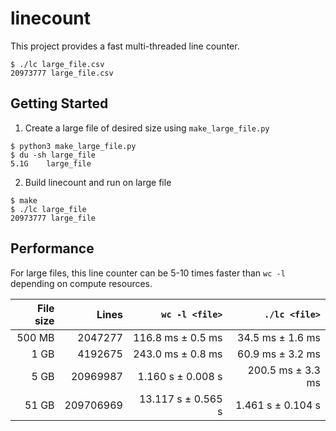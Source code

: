 # linecount

This project provides a fast multi-threaded line counter. 

```console
$ ./lc large_file.csv
20973777 large_file.csv
```

## Getting Started

1. Create a large file of desired size using `make_large_file.py`

```console
$ python3 make_large_file.py
$ du -sh large_file
5.1G    large_file
```

2. Build linecount and run on large file

```console
$ make
$ ./lc large_file
20973777 large_file
```

## Performance

For large files, this line counter can be 5-10 times faster than `wc -l` depending on compute resources.

| File size | Lines     | `wc -l <file>`     | `./lc <file>`     |
|----------:|----------:|-------------------:|------------------:|
| 500 MB    | 2047277   | 116.8 ms ± 0.5 ms  | 34.5 ms ± 1.6 ms  |
| 1 GB      | 4192675   | 243.0 ms ± 0.8 ms  | 60.9 ms ± 3.2 ms  |
| 5 GB      | 20969987  | 1.160 s ± 0.008 s  | 200.5 ms ± 3.3 ms |
| 51 GB     | 209706969 | 13.117 s ± 0.565 s | 1.461 s ± 0.104 s | 
